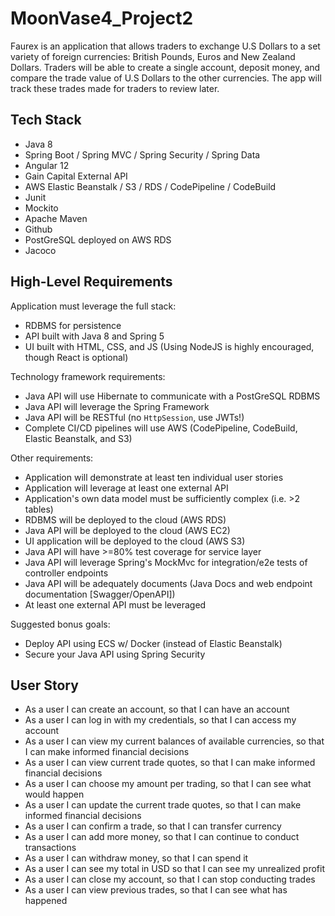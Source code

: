 # MoonVase4_Project2

Faurex is an application that allows traders to exchange U.S Dollars to a set variety of foreign currencies: British Pounds, Euros and New Zealand Dollars. 
Traders will be able to create a single account, deposit money, and compare the trade value of U.S Dollars to the other currencies. 
The app will track these trades made for traders to review later. 


## Tech Stack
- Java 8 
- Spring Boot / Spring MVC / Spring Security / Spring Data
- Angular 12
- Gain Capital External API
- AWS Elastic Beanstalk / S3 / RDS / CodePipeline / CodeBuild          
- Junit
- Mockito
- Apache Maven
- Github
- PostGreSQL deployed on AWS RDS
- Jacoco

## High-Level Requirements

Application must leverage the full stack: 
- RDBMS for persistence 
- API built with Java 8 and Spring 5
- UI built with HTML, CSS, and JS (Using NodeJS is highly encouraged, though React is optional)

Technology framework requirements: 
- Java API will use Hibernate to communicate with a PostGreSQL RDBMS 
- Java API will leverage the Spring Framework 
- Java API will be RESTful (no `HttpSession`, use JWTs!)
- Complete CI/CD pipelines will use AWS (CodePipeline, CodeBuild, Elastic Beanstalk, and S3)

Other requirements: 
- Application will demonstrate at least ten individual user stories 
- Application will leverage at least one external API 
- Application's own data model must be sufficiently complex (i.e. >2 tables) 
- RDBMS will be deployed to the cloud (AWS RDS) 
- Java API will be deployed to the cloud (AWS EC2) 
- UI application will be deployed to the cloud (AWS S3) 
- Java API will have >=80% test coverage for service layer
- Java API will leverage Spring's MockMvc for integration/e2e tests of controller endpoints
- Java API will be adequately documents (Java Docs and web endpoint documentation [Swagger/OpenAPI])
- At least one external API must be leveraged

Suggested bonus goals:
- Deploy API using ECS w/ Docker (instead of Elastic Beanstalk)
- Secure your Java API using Spring Security

## User Story
- As a user I can create an account, so that I can have an account
- As a user I can log in with my credentials, so that I can access my account
- As a user I can view my current balances of available currencies, so that I can make informed financial decisions
- As a user I can view current trade quotes, so that I can make informed financial decisions
- As a user I can choose my amount per trading, so that I can see what would happen
- As a user I can update the current trade quotes, so that I can make informed financial decisions
- As a user I can confirm a trade, so that I can transfer currency
- As a user I can add more money, so that I can continue to conduct transactions
- As a user I can withdraw money, so that I can spend it
- As a user I can see my total in USD so that I can see my unrealized profit
- As a user I can close my account, so that I can stop conducting trades
- As a user I can view previous trades, so that I can see what has happened 
